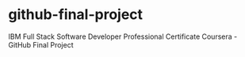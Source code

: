 # github-final-project
 IBM Full Stack Software Developer Professional Certificate Coursera - GitHub Final Project
